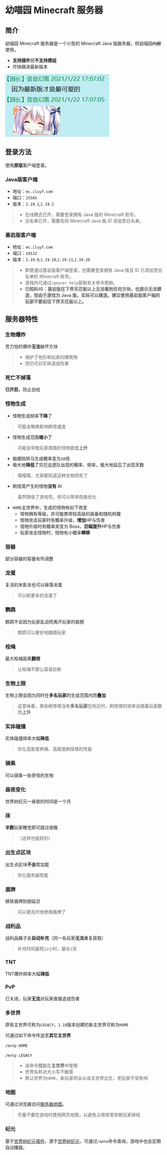 # 幼喵园 Minecraft 服务器

## 简介

幼喵园 Minecraft 服务器是一个小型的 Minecraft Java 版服务器，供幼喵园~~内部~~使用。

* **支持插件**但**不支持模组**
* 尽快跟进最新版本

![因为最新版才是最可爱的](https://github.com/Kittengarten-Official/Kittengarten/blob/%E4%B8%BB%E5%88%86%E6%94%AF/%E6%8F%92%E5%9B%BE/%E5%9B%A0%E4%B8%BA%E6%9C%80%E6%96%B0%E7%89%88%E6%89%8D%E6%98%AF%E6%9C%80%E5%8F%AF%E7%88%B1%E7%9A%84.png#pic_center)

## 登录方法

使用**原版**客户端登录。

### Java版客户端

* 地址：`mc.iluyf.com`
* 端口：`25565`
* 版本：`1.19.1`,`1.19.2`
>
> * 在线模式已开，需要登录拥有 Java 版的 Minecraft 账号。
> * 白名单已开，需要先将 Minecraft Java 版 ID 添加至白名单。
>
### 基岩版客户端

* 地址：`mc.iluyf.com`
* 端口：`19132`
* 版本：`1.19.0`,`1.19.10`,`1.19.11`,`1.19.20`
>
> * 即使通过基岩版客户端登录，也需要登录拥有 Java 版且 ID 已添加至白名单的 Minecraft 账号。
> * 游戏内可通过`/geyser help`获取有关命令帮助。
> * **已知BUG：基岩版在下界天花板以上无法看到任何方块，也提示无法建造，但由于游戏为 Java 版，实际可以建造。建议使用基岩版客户端的玩家不要前往下界天花板以上。**
>
## 服务器特性

### 生物爆炸

苦力怕的爆炸**无法**破坏方块
>
> * 保护了地形和玩家的建筑物
> * 但仍可对实体造成伤害
>
### 死亡不掉落

**已开启**，防止白给

### 怪物生成

* 怪物生成频率**下降**了

> 可能会略微影响刷怪速度

* 怪物生成范围**缩小**了

> 可能会导致玩家周围的怪物密度**上升**

* 骷髅陷阱马生成概率变为`10`倍
* 极大地**降低**了灾厄巡逻队出现的概率、频率，极大地延后了出现天数

> 嘤嘤嘤，大家都知道这种生物烦死了

* 刷怪笼产生的怪物**没有** AI

> 虽然降低了游戏性，但可以带来性能优化

* `HOME`主世界中，生成的怪物有如下改变
  * 怪物拥有等级，并可能携带较高级的装备和随机附魔
  * 怪物攻击玩家时有概率升级，**增加**HP与伤害
  * 怪物升级时有概率突变为 Boss，**巨幅提升**HP与伤害
  * 玩家攻击怪物时，怪物有小概率**瞬移**

### 容器

部分容器的容量有所调整

### 龙蛋

复活的末影龙也可以掉落龙蛋
> 可以刷更多的龙蛋了

### 鹦鹉

鹦鹉不会因为玩家乱动而离开玩家的肩膀
> 鹦鹉可以更好地跟随玩家

### 栓绳

最大栓绳距离**翻倍**
> 让栓绳不那么容易拉断

### 生物上限

生物上限会因为同时在**多名玩家**的生成范围内而**叠加**
> 这意味着，某些刷怪塔当有**多名玩家**在附近时，刷怪塔的效率会随着玩家数而**上升**

### 实体碰撞

实体碰撞频率大幅**降低**
> 优化高密度养殖、高密度刷怪塔的性能

### 骑乘

可以骑乘一些奇怪的生物

### 昼夜变化

世界树纪元一昼夜的时间是一个月

### 床

**半数**玩家睡觉即可跳过夜晚
> （这样也挺好的）

### 出生点区块

出生点区块**不会**常加载
> 优化服务器性能

### 盾牌

移除盾牌防御延迟
> 可以更及时地使用盾牌了

### 战利品

战利品箱子会**自动补充**（同一名玩家**无法**重复获取）
> 补充时间最短`12`小时，最长`2`天

### TNT

TNT爆炸频率大幅**降低**

### PvP

已关闭，玩家**无法**对玩家直接造成伤害

### 多世界

原有主世界可称为`LEGACY`，`1.18`版本创建的新主世界可称为`HOME`

可通过如下命令传送至**其它主世界**

`/mvtp HOME`

`/mvtp LEGACY`
>
> * 该命令**仅**能在**主世界**中使用
> * 世界名称对大小写不敏感
> * 默认世界为`HOME`，新玩家将会从该主世界出生，老玩家不受影响
>
### 地图

可通过浏览器访问[服务器地图](https://map.iluyf.com/)。
> 尽量不要在游戏时使用网页地图，以避免占用带宽导致玩家掉线

### 纪元

基于[世界树纪元插件](https://github.com/Kittengarten-Official/Kitten_Anno)，源于[世界树纪元](https://github.com/Kittengarten-Official/World_Tree_Anno)，可通过`/anno`命令查询，游戏中也会定期自动播报。
